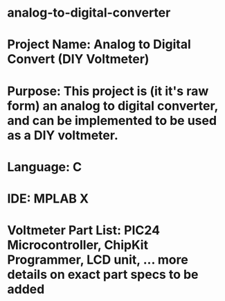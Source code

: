 # analog-to-digital-converter
# Project Name: Analog to Digital Convert (DIY Voltmeter)
# Purpose: This project is (it it's raw form) an analog to digital converter, and can be implemented to be used as a DIY voltmeter.
# Language: C
# IDE: MPLAB X
# Voltmeter Part List: PIC24 Microcontroller, ChipKit Programmer, LCD unit, ... more details on exact part specs to be added
